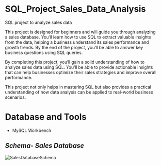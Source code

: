 # **SQL_Project_Sales_Data_Analysis**

SQL project to analyze sales data

This project is designed for beginners and will guide you through analyzing a sales database. You'll learn how to use SQL to extract valuable insights from the data, helping a business understand its sales performance and growth trends. By the end of the project, you’ll be able to answer key business questions using SQL queries.

By completing this project, you’ll gain a solid understanding of how to analyze sales data using SQL. You’ll be able to provide actionable insights that can help businesses optimize their sales strategies and improve overall performance.

This project not only helps in mastering SQL but also provides a practical understanding of how data analysis can be applied to real-world business scenarios.

# **Database and Tools**
* MySQL Workbench

## *Schema- Sales Database*
![SalesDatabaseSchema](https://github.com/user-attachments/assets/20c4d55a-0beb-4c01-b9e2-94c6406ff237)
